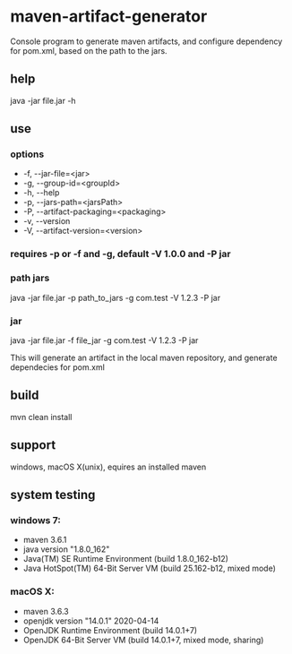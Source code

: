 # maven-artifact-generator
 Console program to generate maven artifacts, and configure dependency for pom.xml, based on the path to the jars.
 
## help
java -jar file.jar -h

## use
### options
  - -f, --jar-file=\<jar>
  - -g, --group-id=\<groupId>
  - -h, --help
  - -p, --jars-path=\<jarsPath>
  - -P, --artifact-packaging=\<packaging>
  - -v, --version
  - -V, --artifact-version=\<version>
 
### requires -p or -f and -g, default -V 1.0.0 and -P jar
### path jars
java -jar file.jar -p path_to_jars -g com.test -V 1.2.3 -P jar
### jar
java -jar file.jar -f file_jar -g com.test -V 1.2.3 -P jar

This will generate an artifact in the local maven repository, and generate dependecies for pom.xml

## build
mvn clean install

## support
windows, macOS X(unix), equires an installed maven

## system testing

### windows 7:
- maven 3.6.1
- java version "1.8.0_162"
- Java(TM) SE Runtime Environment (build 1.8.0_162-b12)
- Java HotSpot(TM) 64-Bit Server VM (build 25.162-b12, mixed mode)

### macOS X:
- maven 3.6.3
- openjdk version "14.0.1" 2020-04-14
- OpenJDK Runtime Environment (build 14.0.1+7)
- OpenJDK 64-Bit Server VM (build 14.0.1+7, mixed mode, sharing)


